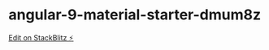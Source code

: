 # angular-9-material-starter-dmum8z

[Edit on StackBlitz ⚡️](https://stackblitz.com/edit/angular-9-material-starter-dmum8z)